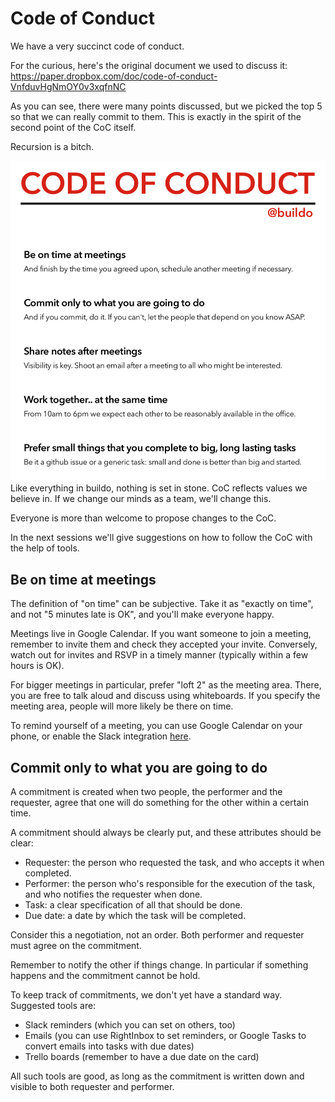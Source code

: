 # Code of Conduct

We have a very succinct code of conduct.

For the curious, here's the original document we used to discuss it: https://paper.dropbox.com/doc/code-of-conduct-VnfduvHgNmOY0v3xqfnNC

As you can see, there were many points discussed, but we picked the top 5 so that we can really commit to them. This is exactly in the spirit of the second point of the CoC itself.

Recursion is a bitch.

![](code_of_conduct.png)
Like everything in buildo, nothing is set in stone. CoC reflects  values we believe in. If we change our minds as a team, we'll change this.

Everyone is more than welcome to propose changes to the CoC.

In the next sessions we'll give suggestions on how to follow the CoC with the help of tools.

## Be on time at meetings

The definition of "on time" can be subjective. Take it as "exactly on time", and not "5 minutes late is OK", and you'll make everyone happy.

Meetings live in Google Calendar. If you want someone to join a meeting, remember to invite them and check they accepted your invite. Conversely, watch out for invites and RSVP in a timely manner (typically within a few hours is OK).

For bigger meetings in particular, prefer "loft 2" as the meeting area. There, you are free to talk aloud and discuss using whiteboards. If you specify the meeting area, people will more likely be there on time.

To remind yourself of a meeting, you can use Google Calendar on your phone, or enable the Slack integration [here](https://buildo.slack.com/services/gcalendar).

## Commit only to what you are going to do

A commitment is created when two people, the performer and the requester, agree that one will do something for the other within a certain time.

A commitment should always be clearly put, and these attributes should be clear:

- Requester: the person who requested the task, and who accepts it when completed.
- Performer: the person who's responsible for the execution of the task, and who notifies the requester when done.
- Task: a clear specification of all that should be done.
- Due date: a date by which the task will be completed.

Consider this a negotiation, not an order. Both performer and requester must agree on the commitment.

Remember to notify the other if things change. In particular if something happens and the commitment cannot be hold.

To keep track of commitments, we don't yet have a standard way. Suggested tools are:

- Slack reminders (which you can set on others, too)
- Emails (you can use RightInbox to set reminders, or Google Tasks to convert emails into tasks with due dates)
- Trello boards (remember to have a due date on the card)

All such tools are good, as long as the commitment is written down and visible to both requester and performer.